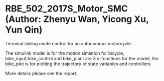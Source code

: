 # RBE_502_2017S_Motor_SMC (Author: Zhenyu Wan, Yicong Xu, Yun Qin)
Terminal sliding mode control for an autonomous motorcycle. 

The simulink model is for the motion simlation for bicycle, bike_input,bike_control and bike_plant are 3 s-functions for the model, the bike_plot is for plotting the trajectory of state variables and controllers.

More details please see the report.
